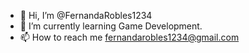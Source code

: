 - 👋 Hi, I’m @FernandaRobles1234
- 🌱 I’m currently learning Game Development.
- 📫 How to reach me fernandarobles1234@gmail.com

<!---
FernandaRobles1234/FernandaRobles1234 is a ✨ special ✨ repository because its `README.md` (this file) appears on your GitHub profile.
You can click the Preview link to take a look at your changes.
--->
